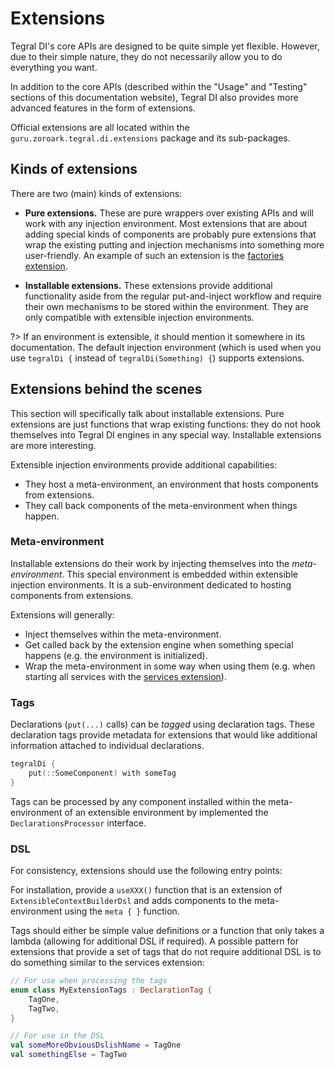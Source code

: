 # Extensions

Tegral DI's core APIs are designed to be quite simple yet flexible. However, due to their simple nature, they do not necessarily allow you to do everything you want.

In addition to the core APIs (described within the "Usage" and "Testing" sections of this documentation website), Tegral DI also provides more advanced features in the form of extensions.

Official extensions are all located within the `guru.zoroark.tegral.di.extensions` package and its sub-packages.

## Kinds of extensions

There are two (main) kinds of extensions:

- **Pure extensions.** These are pure wrappers over existing APIs and will work with any injection environment. Most extensions that are about adding special kinds of components are probably pure extensions that wrap the existing putting and injection mechanisms into something more user-friendly. An example of such an extension is the [factories extension](./factories.md).

- **Installable extensions.** These extensions provide additional functionality aside from the regular put-and-inject workflow and require their own mechanisms to be stored within the environment. They are only compatible with extensible injection environments.

?> If an environment is extensible, it should mention it somewhere in its documentation. The default injection environment (which is used when you use `tegralDi {` instead of `tegralDi(Something) {`) supports extensions.

## Extensions behind the scenes

This section will specifically talk about installable extensions. Pure extensions are just functions that wrap existing functions: they do not hook themselves into Tegral DI engines in any special way. Installable extensions are more interesting.

Extensible injection environments provide additional capabilities:

- They host a meta-environment, an environment that hosts components from extensions.
- They call back components of the meta-environment when things happen.

### Meta-environment

Installable extensions do their work by injecting themselves into the *meta-environment*. This special environment is embedded within extensible injection environments. It is a sub-environment dedicated to hosting components from extensions.

Extensions will generally:

* Inject themselves within the meta-environment.
* Get called back by the extension engine when something special happens (e.g. the environment is initialized).
* Wrap the meta-environment in some way when using them (e.g. when starting all services with the [services extension](./services.md)).

### Tags

Declarations (`put(...)` calls) can be *tagged* using declaration tags. These declaration tags provide metadata for extensions that would like additional information attached to individual declarations.

```kotlin
tegralDi {
    put(::SomeComponent) with someTag
}
```

Tags can be processed by any component installed within the meta-environment of an extensible environment by implemented the `DeclarationsProcessor` interface.

### DSL

For consistency, extensions should use the following entry points:

For installation, provide a `useXXX()` function that is an extension of `ExtensibleContextBuilderDsl` and adds components to the meta-environment using the `meta { }` function.

Tags should either be simple value definitions or a function that only takes a lambda (allowing for additional DSL if required). A possible pattern for extensions that provide a set of tags that do not require additional DSL is to do something similar to the services extension:

```kotlin
// For use when processing the tags
enum class MyExtensionTags : DeclarationTag {
    TagOne,
    TagTwo,
}

// For use in the DSL
val someMoreObviousDslishName = TagOne
val somethingElse = TagTwo
```


